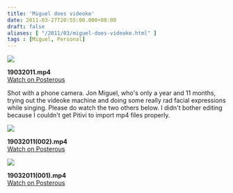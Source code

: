 ```yaml
---
title: 'Miguel does videoke'
date: 2011-03-27T20:55:00.000+08:00
draft: false
aliases: [ "/2011/03/miguel-does-videoke.html" ]
tags : [Miguel, Personal]
---
```


  
[![](http://jon.doblados.net/wp-content/uploads/2011/03/frame_0000-300x225.png)](http://showme.doblados.net/miguel-does-videoke)  

  
**19032011.mp4**  
[Watch on Posterous](http://showme.doblados.net/miguel-does-videoke)  

  

  

  

Shot with a phone camera. Jon Miguel, who's only a year and 11 months, trying out the videoke machine and doing some really rad facial expressions while singing. Please do watch the two others below. I didn't bother editing because I couldn't get Pitivi to import mp4 files properly.

  
[![](http://jon.doblados.net/wp-content/uploads/2011/03/frame_00001-300x225.png)](http://showme.doblados.net/miguel-does-videoke)  

  
**19032011(002).mp4**  
[Watch on Posterous](http://showme.doblados.net/miguel-does-videoke)  

  

  

  
[![](http://jon.doblados.net/wp-content/uploads/2011/03/frame_00002-300x225.png)](http://showme.doblados.net/miguel-does-videoke)  

  
**19032011(001).mp4**  
[Watch on Posterous](http://showme.doblados.net/miguel-does-videoke)